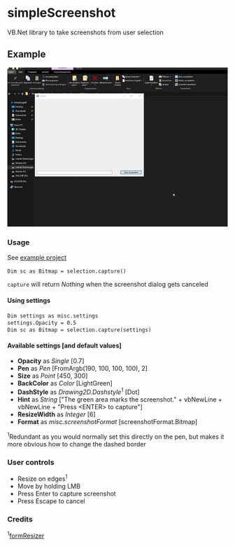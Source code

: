 # simpleScreenshot
VB.Net library to take screenshots from user selection  
  
  
## Example
![preview](preview.gif)

  
### Usage
See [example project](example/Form1.vb)
```
Dim sc as Bitmap = selection.capture()
```
`capture` will return *Nothing* when the screenshot dialog gets canceled 

#### Using settings
```
Dim settings as misc.settings
settings.Opacity = 0.5
Dim sc as Bitmap = selection.capture(settings)
```
#### Available settings [and default values]
- **Opacity** as *Single* [0.7]
- **Pen** as *Pen* [FromArgb(190, 100, 100, 100), 2]
- **Size** as *Point* [450, 300]
- **BackColor** as *Color* [LightGreen]
- **DashStyle** as *Drawing2D.Dashstyle*<sup>1</sup> [Dot]
- **Hint** as *String* ["The green area marks the screenshot." + vbNewLine + vbNewLine + "Press &lt;ENTER&gt; to capture"]
- **ResizeWidth** as *Integer* [6]
- **Format** as *misc.screenshotFormat* [screenshotFormat.Bitmap]


<sup>1</sup>Redundant as you would normally set this directly on the pen, but makes it more obvious how to change the dashed border
  
### User controls
- Resize on edges<sup>1</sup>
- Move by holding LMB
- Press Enter to capture screenshot
- Press Escape to cancel

  
### Credits  
<sup>1</sup>[formResizer](https://www.vb-paradise.de/index.php/Thread/123876-Windows-Forms-FormBorderStyle-None-Resize/?postID=1075989#post1075989)